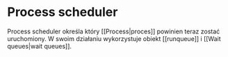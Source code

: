 # Process scheduler
Process scheduler określa który [[Process|proces]] powinien teraz zostać uruchomiony. W swoim działaniu wykorzystuje obiekt [[runqueue]] i [[Wait queues|wait queues]].